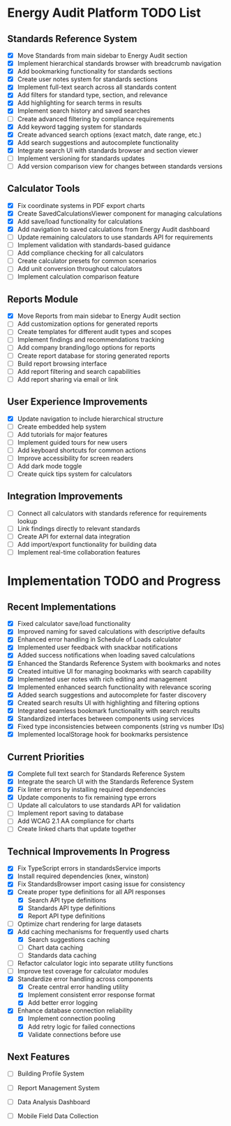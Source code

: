 # Energy Audit Platform TODO List

## Standards Reference System

- [x] Move Standards from main sidebar to Energy Audit section
- [x] Implement hierarchical standards browser with breadcrumb navigation
- [x] Add bookmarking functionality for standards sections
- [x] Create user notes system for standards sections
- [x] Implement full-text search across all standards content
- [x] Add filters for standard type, section, and relevance
- [x] Add highlighting for search terms in results
- [x] Implement search history and saved searches
- [ ] Create advanced filtering by compliance requirements 
- [x] Add keyword tagging system for standards
- [x] Create advanced search options (exact match, date range, etc.)
- [x] Add search suggestions and autocomplete functionality
- [x] Integrate search UI with standards browser and section viewer
- [ ] Implement versioning for standards updates
- [ ] Add version comparison view for changes between standards versions

## Calculator Tools

- [x] Fix coordinate systems in PDF export charts
- [x] Create SavedCalculationsViewer component for managing calculations
- [x] Add save/load functionality for calculations
- [x] Add navigation to saved calculations from Energy Audit dashboard
- [ ] Update remaining calculators to use standards API for requirements
- [ ] Implement validation with standards-based guidance
- [ ] Add compliance checking for all calculators
- [ ] Create calculator presets for common scenarios
- [ ] Add unit conversion throughout calculators
- [ ] Implement calculation comparison feature

## Reports Module

- [x] Move Reports from main sidebar to Energy Audit section
- [ ] Add customization options for generated reports
- [ ] Create templates for different audit types and scopes
- [ ] Implement findings and recommendations tracking
- [ ] Add company branding/logo options for reports
- [ ] Create report database for storing generated reports
- [ ] Build report browsing interface
- [ ] Add report filtering and search capabilities
- [ ] Add report sharing via email or link

## User Experience Improvements

- [x] Update navigation to include hierarchical structure
- [ ] Create embedded help system
- [ ] Add tutorials for major features
- [ ] Implement guided tours for new users
- [ ] Add keyboard shortcuts for common actions
- [ ] Improve accessibility for screen readers
- [ ] Add dark mode toggle
- [ ] Create quick tips system for calculators

## Integration Improvements

- [ ] Connect all calculators with standards reference for requirements lookup
- [ ] Link findings directly to relevant standards
- [ ] Create API for external data integration
- [ ] Add import/export functionality for building data
- [ ] Implement real-time collaboration features 

# Implementation TODO and Progress

## Recent Implementations
- [x] Fixed calculator save/load functionality
- [x] Improved naming for saved calculations with descriptive defaults
- [x] Enhanced error handling in Schedule of Loads calculator
- [x] Implemented user feedback with snackbar notifications
- [x] Added success notifications when loading saved calculations 
- [x] Enhanced the Standards Reference System with bookmarks and notes
- [x] Created intuitive UI for managing bookmarks with search capability
- [x] Implemented user notes with rich editing and management
- [x] Implemented enhanced search functionality with relevance scoring
- [x] Added search suggestions and autocomplete for faster discovery
- [x] Created search results UI with highlighting and filtering options
- [x] Integrated seamless bookmark functionality with search results
- [x] Standardized interfaces between components using services
- [x] Fixed type inconsistencies between components (string vs number IDs)
- [x] Implemented localStorage hook for bookmarks persistence

## Current Priorities
- [x] Complete full text search for Standards Reference System
- [x] Integrate the search UI with the Standards Reference System
- [x] Fix linter errors by installing required dependencies
- [x] Update components to fix remaining type errors
- [ ] Update all calculators to use standards API for validation
- [ ] Implement report saving to database
- [ ] Add WCAG 2.1 AA compliance for charts
- [ ] Create linked charts that update together

## Technical Improvements In Progress
- [x] Fix TypeScript errors in standardsService imports
- [x] Install required dependencies (knex, winston)
- [x] Fix StandardsBrowser import casing issue for consistency
- [x] Create proper type definitions for all API responses
  - [x] Search API type definitions
  - [x] Standards API type definitions
  - [x] Report API type definitions
- [ ] Optimize chart rendering for large datasets
- [x] Add caching mechanisms for frequently used charts
  - [x] Search suggestions caching
  - [ ] Chart data caching
  - [ ] Standards data caching
- [ ] Refactor calculator logic into separate utility functions
- [ ] Improve test coverage for calculator modules
- [x] Standardize error handling across components
  - [x] Create central error handling utility
  - [x] Implement consistent error response format
  - [x] Add better error logging
- [x] Enhance database connection reliability
  - [x] Implement connection pooling
  - [x] Add retry logic for failed connections
  - [x] Validate connections before use

## Next Features
- [ ] Building Profile System
- [ ] Report Management System
- [ ] Data Analysis Dashboard
- [ ] Mobile Field Data Collection
 
 